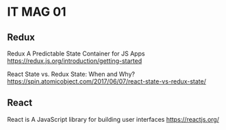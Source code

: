 # IT MAG 01

## Redux

Redux A Predictable State Container for JS Apps https://redux.js.org/introduction/getting-started

React State vs. Redux State: When and Why? https://spin.atomicobject.com/2017/06/07/react-state-vs-redux-state/

## React
React is A JavaScript library for building user interfaces https://reactjs.org/
